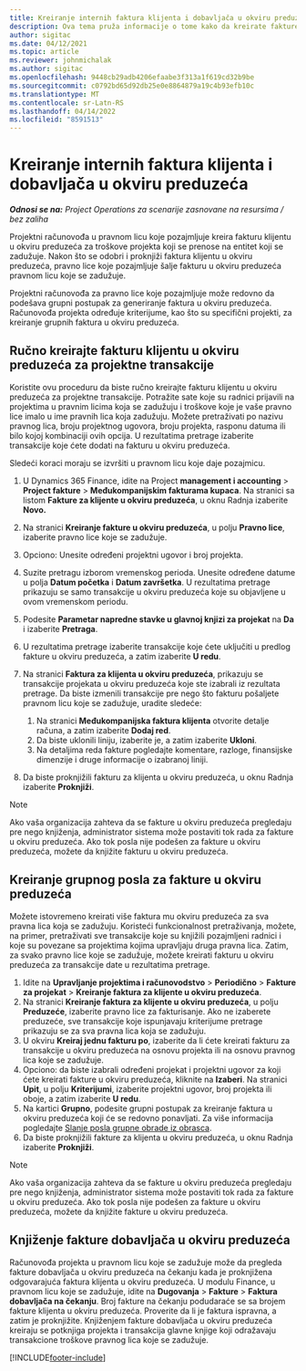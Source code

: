 ```yaml
---
title: Kreiranje internih faktura klijenta i dobavljača u okviru preduzeća
description: Ova tema pruža informacije o tome kako da kreirate fakture klijenta i dobavljača u okviru preduzećima.
author: sigitac
ms.date: 04/12/2021
ms.topic: article
ms.reviewer: johnmichalak
ms.author: sigitac
ms.openlocfilehash: 9448cb29adb4206efaabe3f313a1f619cd32b9be
ms.sourcegitcommit: c0792bd65d92db25e0e8864879a19c4b93efb10c
ms.translationtype: MT
ms.contentlocale: sr-Latn-RS
ms.lasthandoff: 04/14/2022
ms.locfileid: "8591513"
---
```

# <a name="create-intercompany-customer-and-vendor-invoices"></a>Kreiranje internih faktura klijenta i dobavljača u okviru preduzeća

_**Odnosi se na:** Project Operations za scenarije zasnovane na resursima / bez zaliha_

Projektni računovođa u pravnom licu koje pozajmljuje kreira fakturu klijentu u okviru preduzeća za troškove projekta koji se prenose na entitet koji se zadužuje. Nakon što se odobri i proknjiži faktura klijentu u okviru preduzeća, pravno lice koje pozajmljuje šalje fakturu u okviru preduzeća pravnom licu koje se zadužuje.

Projektni računovođa za pravno lice koje pozajmljuje može redovno da podešava grupni postupak za generiranje faktura u okviru preduzeća. Računovođa projekta određuje kriterijume, kao što su specifični projekti, za kreiranje grupnih faktura u okviru preduzeća.

## <a name="manually-create-an-intercompany-customer-invoice-for-project-transactions"></a>Ručno kreirajte fakturu klijentu u okviru preduzeća za projektne transakcije 

Koristite ovu proceduru da biste ručno kreirajte fakturu klijentu u okviru preduzeća za projektne transakcije. Potražite sate koje su radnici prijavili na projektima u pravnim licima koja se zadužuju i troškove koje je vaše pravno lice imalo u ime pravnih lica koja zadužuju. Možete pretraživati po nazivu pravnog lica, broju projektnog ugovora, broju projekta, rasponu datuma ili bilo kojoj kombinaciji ovih opcija. U rezultatima pretrage izaberite transakcije koje ćete dodati na fakturu u okviru preduzeća. 

Sledeći koraci moraju se izvršiti u pravnom licu koje daje pozajmicu. 

1. U Dynamics 365 Finance, idite na Project **management i accounting** > **Project fakture** > **Međukompanijskim fakturama kupaca**. Na stranici sa listom **Fakture za klijente u okviru preduzeća**, u oknu Radnja izaberite **Novo.**
2. Na stranici **Kreiranje fakture u okviru preduzeća**, u polju **Pravno lice**, izaberite pravno lice koje se zadužuje.
3. Opciono: Unesite određeni projektni ugovor i broj projekta.
4. Suzite pretragu izborom vremenskog perioda. Unesite određene datume u polja **Datum početka** i **Datum završetka**. U rezultatima pretrage prikazuju se samo transakcije u okviru preduzeća koje su objavljene u ovom vremenskom periodu.
5. Podesite **Parametar napredne stavke u glavnoj knjizi za projekat** na **Da** i izaberite **Pretraga**.
6. U rezultatima pretrage izaberite transakcije koje ćete uključiti u predlog fakture u okviru preduzeća, a zatim izaberite **U redu**.
7. Na stranici **Faktura za klijenta u okviru preduzeća**, prikazuju se transakcije projekata u okviru preduzeća koje ste izabrali iz rezultata pretrage. Da biste izmenili transakcije pre nego što fakturu pošaljete pravnom licu koje se zadužuje, uradite sledeće:
  
    1. Na stranici **Međukompanijska faktura klijenta** otvorite detalje računa, a zatim izaberite **Dodaj red**.
    2. Da biste uklonili liniju, izaberite je, a zatim izaberite **Ukloni**.
    3. Na detaljima reda fakture pogledajte komentare, razloge, finansijske dimenzije i druge informacije o izabranoj liniji.
    
8. Da biste proknjižili fakturu za klijenta u okviru preduzeća, u oknu Radnja izaberite **Proknjiži**.

> [!NOTE]
> Ako vaša organizacija zahteva da se fakture u okviru preduzeća pregledaju pre nego knjiženja, administrator sistema može postaviti tok rada za fakture u okviru preduzeća. Ako tok posla nije podešen za fakture u okviru preduzeća, možete da knjižite fakturu u okviru preduzeća.

## <a name="create-a-batch-job-for-intercompany-invoices"></a>Kreiranje grupnog posla za fakture u okviru preduzeća

Možete istovremeno kreirati više faktura mu okviru preduzeća za sva pravna lica koja se zadužuju. Koristeći funkcionalnost pretraživanja, možete, na primer, pretraživati sve transakcije koje su knjižili pozajmljeni radnici i koje su povezane sa projektima kojima upravljaju druga pravna lica. Zatim, za svako pravno lice koje se zadužuje, možete kreirati fakturu u okviru preduzeća za transakcije date u rezultatima pretrage.

1. Idite na **Upravljanje projektima i računovodstvo** > **Periodično** > **Fakture za projekat** > **Kreiranje faktura za klijente u okviru preduzeća**.
2. Na stranici **Kreiranje faktura za klijente u okviru preduzeća**, u polju **Preduzeće**, izaberite pravno lice za fakturisanje. Ako ne izaberete preduzeće, sve transakcije koje ispunjavaju kriterijume pretrage prikazuju se za sva pravna lica koja se zadužuju.
3. U okviru **Kreiraj jednu fakturu po**, izaberite da li ćete kreirati fakturu za transakcije u okviru preduzeća na osnovu projekta ili na osnovu pravnog lica koje se zadužuje.
4. Opciono: da biste izabrali određeni projekat i projektni ugovor za koji ćete kreirati fakture u okviru preduzeća, kliknite na **Izaberi**. Na stranici **Upit**, u polju **Kriterijumi**, izaberite projektni ugovor, broj projekta ili oboje, a zatim izaberite **U redu**.
5. Na kartici **Grupno**, podesite grupni postupak za kreiranje faktura u okviru preduzeća koji će se redovno ponavljati. Za više informacija pogledajte [Slanje posla grupne obrade iz obrasca](/dynamicsax-2012/appuser-itpro/submit-a-batch-processing-job-from-a-form).
6. Da biste proknjižili fakture za klijenta u okviru preduzeća, u oknu Radnja izaberite **Proknjiži**.

> [!NOTE]
> Ako vaša organizacija zahteva da se fakture u okviru preduzeća pregledaju pre nego knjiženja, administrator sistema može postaviti tok rada za fakture u okviru preduzeća. Ako tok posla nije podešen za fakture u okviru preduzeća, možete da knjižite fakture u okviru preduzeća.

## <a name="post-the-intercompany-vendor-invoice"></a>Knjiženje fakture dobavljača u okviru preduzeća

Računovođa projekta u pravnom licu koje se zadužuje može da pregleda fakture dobavljača u okviru preduzeća na čekanju kada je proknjižena odgovarajuća faktura klijenta u okviru preduzeća. U modulu Finance, u pravnom licu koje se zadužuje, idite na **Dugovanja** > **Fakture** > **Faktura dobavljača na čekanju**. Broj fakture na čekanju podudaraće se sa brojem fakture klijenta u okviru preduzeća. Proverite da li je faktura ispravna, a zatim je proknjižite. Knjiženjem fakture dobavljača u okviru preduzeća kreiraju se potknjiga projekta i transakcija glavne knjige koji odražavaju transakcione troškove pravnog lica koje se zadužuje.


[!INCLUDE[footer-include](../includes/footer-banner.md)]
